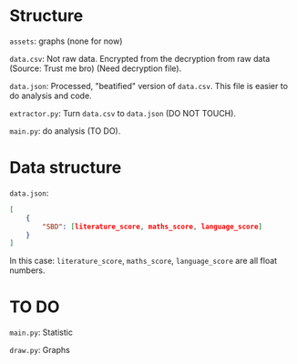 # Structure
`assets`: graphs (none for now)

`data.csv`: Not raw data. Encrypted from the decryption from raw data (Source: Trust me bro) (Need decryption file).

`data.json`: Processed, "beatified" version of `data.csv`. This file is easier to do analysis and code.

`extractor.py`: Turn `data.csv` to `data.json` (DO NOT TOUCH).

`main.py`: do analysis (TO DO).

# Data structure
`data.json`:
```json
[
    {
        "SBD": [literature_score, maths_score, language_score]
    }
]
```
In this case: `literature_score`, `maths_score`, `language_score` are all float numbers.

# TO DO
`main.py`: Statistic

`draw.py`: Graphs
